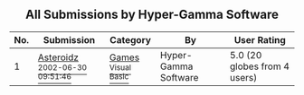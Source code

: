 ﻿<div align="center">

## All Submissions by Hyper\-Gamma Software

</div>

No.  | Submission | Category | By   | User Rating
---- | ---------- | -------- | ---- | -----------
1 | [Asteroidz<br /><sup>2002-06-30 09:51:46</sup>](https://github.com/Planet-Source-Code/hyper-gamma-software-asteroidz__1-36434) | [Games<br /><sup>Visual Basic</sup>](../ByCategory/games__1-38.md) | Hyper\-Gamma Software | 5.0 (20 globes from 4 users)
